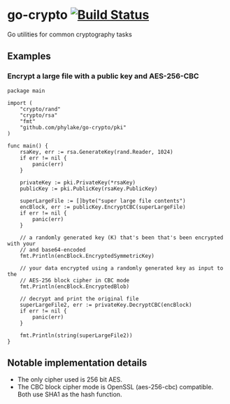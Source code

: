 # go-crypto [![Build Status](https://travis-ci.org/phylake/go-crypto.svg?branch=master)](https://travis-ci.org/phylake/go-crypto)

Go utilities for common cryptography tasks

## Examples

### Encrypt a large file with a public key and AES-256-CBC

```golang
package main

import (
    "crypto/rand"
    "crypto/rsa"
    "fmt"
    "github.com/phylake/go-crypto/pki"
)

func main() {
    rsaKey, err := rsa.GenerateKey(rand.Reader, 1024)
    if err != nil {
        panic(err)
    }

    privateKey := pki.PrivateKey(*rsaKey)
    publicKey := pki.PublicKey(rsaKey.PublicKey)

    superLargeFile := []byte("super large file contents")
    encBlock, err := publicKey.EncryptCBC(superLargeFile)
    if err != nil {
        panic(err)
    }

    // a randomly generated key (K) that's been that's been encrypted with your
    // and base64-encoded
    fmt.Println(encBlock.EncryptedSymmetricKey)

    // your data encrypted using a randomly generated key as input to the
    // AES-256 block cipher in CBC mode
    fmt.Println(encBlock.EncryptedBlob)

    // decrypt and print the original file
    superLargeFile2, err := privateKey.DecryptCBC(encBlock)
    if err != nil {
        panic(err)
    }

    fmt.Println(string(superLargeFile2))
}

```

## Notable implementation details
- The only cipher used is 256 bit AES.
- The CBC block cipher mode is OpenSSL (aes-256-cbc) compatible. Both use SHA1 as the hash function.
